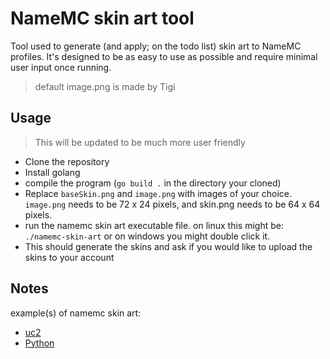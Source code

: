 # NameMC skin art tool

Tool used to generate (and apply; on the todo list) skin art to NameMC profiles. It's designed to be as easy to use as possible and require minimal user input once running. 

> default image.png is made by Tigi

## Usage

> This will be updated to be much more user friendly

- Clone the repository
- Install golang
- compile the program (`go build .` in the directory your cloned)
- Replace `baseSkin.png` and `image.png` with images of your choice. `image.png` needs to be 72 x 24 pixels, and skin.png needs to be 64 x 64 pixels.
- run the namemc skin art executable file. on linux this might be: `./namemc-skin-art` or on windows you might double click it.
- This should generate the skins and ask if you would like to upload the skins to your account

## Notes

example(s) of namemc skin art:

- [uc2](https://mine.ly/uc2.4)
- [Python](mine.ly/Python.1)
